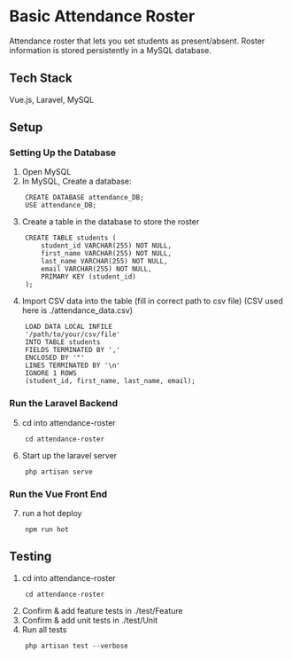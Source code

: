 # Basic Attendance Roster
Attendance roster that lets you set students as present/absent. Roster information is stored persistently in a MySQL database.

## Tech Stack
Vue.js, Laravel, MySQL

## Setup
### Setting Up the Database
1. Open MySQL
2. In MySQL, Create a database:
```
    CREATE DATABASE attendance_DB;
    USE attendance_DB;
```
3. Create a table in the database to store the roster
```
    CREATE TABLE students (
        student_id VARCHAR(255) NOT NULL, 
        first_name VARCHAR(255) NOT NULL, 
        last_name VARCHAR(255) NOT NULL, 
        email VARCHAR(255) NOT NULL, 
        PRIMARY KEY (student_id)
    );
```

4. Import CSV data into the table (fill in correct path to csv file) (CSV used here is ./attendance_data.csv)
```
    LOAD DATA LOCAL INFILE 
    '/path/to/your/csv/file' 
    INTO TABLE students 
    FIELDS TERMINATED BY ',' 
    ENCLOSED BY '"'
    LINES TERMINATED BY '\n' 
    IGNORE 1 ROWS 
    (student_id, first_name, last_name, email);
```

### Run the Laravel Backend
5. cd into attendance-roster
```
    cd attendance-roster
```

6. Start up the laravel server
```
    php artisan serve
```

### Run the Vue Front End
7. run a hot deploy
```
    npm run hot
```

## Testing
1. cd into attendance-roster
```
    cd attendance-roster
```
2. Confirm & add feature tests in ./test/Feature
3. Confirm & add unit tests in ./test/Unit
4. Run all tests 
```
    php artisan test --verbose
```

